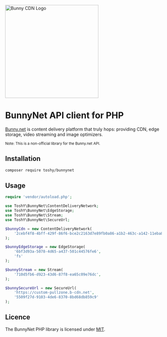 <br />
<a href="https://bunny.net?ref=pji59zr7a4">
    <img alt="Bunny CDN Logo" src="https://bunny.net/v2/images/bunnynet-logo-dark.svg" width="300" />
</a>

# BunnyNet API client for PHP
<a href="https://bunny.net?ref=pji59zr7a4">Bunny.net<a/> is content delivery platform that truly hops: providing CDN,
edge storage, video streaming and image optimizers.

<small>Note: This is a non-official library for the Bunny.net API.</small>

## Installation

```bash
composer require toshy/bunnynet
```

## Usage

```php
require 'vendor/autoload.php';

use ToshY\BunnyNet\ContentDeliveryNetwork;
use ToshY\BunnyNet\EdgeStorage;
use ToshY\BunnyNet\Stream;
use ToshY\BunnyNet\SecureUrl;

$bunnyCdn = new ContentDeliveryNetwork(
    '2cebf4f8-4bff-429f-86f6-bce2c2163d7e89fb0a86-a1b2-463c-a142-11eba8811989'
);

$bunnyEdgeStorage = new EdgeStorage(
    '6bf3d93a-5078-4d65-a437-501c44576fe6',
    'fs'
);

$bunnyStream = new Stream(
    '710d5fb6-d923-43d6-87f8-ea65c09e76dc',
);

$bunnySecureUrl = new SecureUrl(
    'https://custom-pullzone.b-cdn.net',
    '5509f27d-9103-4de6-8370-8bd68db859c9'
);
```

## Licence

The BunnyNet PHP library is licensed under [MIT](https://github.com/ToshY/BunnyNet/blob/master/LICENSE). 